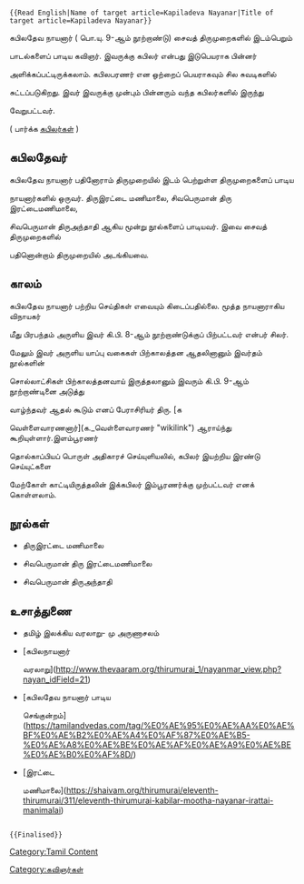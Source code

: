 ```{=mediawiki}
{{Read English|Name of target article=Kapiladeva Nayanar|Title of target article=Kapiladeva Nayanar}}
```
கபிலதேவ நாயனார் ( பொ.யு. 9-ஆம் நூற்றாண்டு) சைவத் திருமுறைகளில் இடம்பெறும்
பாடல்களைப் பாடிய கவிஞர். இவருக்கு கபிலர் என்பது இடுபெயராக பின்னர்
அளிக்கப்பட்டிருக்கலாம். கபிலபரணர் என ஒற்றைப் பெயராகவும் சில சுவடிகளில்
சுட்டப்படுகிறது. இவர் இவருக்கு முன்பும் பின்னரும் வந்த கபிலர்களில் இருந்து
வேறுபட்டவர்.

( பார்க்க [கபிலர்கள்](கபிலர்கள் "wikilink") )

## கபிலதேவர்

கபிலதேவ நாயனார் பதினோராம் திருமுறையில் இடம் பெற்றுள்ள திருமுறைகளைப் பாடிய
நாயனார்களில் ஒருவர். திருஇரட்டை மணிமாலை, சிவபெருமான் திரு இரட்டைமணிமாலை,
சிவபெருமான் திருஅந்தாதி ஆகிய மூன்று நூல்களைப் பாடியவர். இவை சைவத் திருமுறைகளில்
பதினொன்றாம் திருமுறையில் அடங்கியவை.

## காலம்

கபிலதேவ நாயனார் பற்றிய செய்திகள் எவையும் கிடைப்பதில்லை. மூத்த நாயனாராகிய விநாயகர்
மீது பிரபந்தம் அருளிய இவர் கி.பி. 8-ஆம் நூற்றாண்டுக்குப் பிற்பட்டவர் என்பர் சிலர்.
மேலும் இவர் அருளிய யாப்பு வகைகள் பிற்காலத்தன ஆதலினானும் இவர்தம் நூல்களின்
சொல்லாட்சிகள் பிற்காலத்தனவாய் இருத்தலானும் இவரும் கி.பி. 9-ஆம் நூற்றாண்டினை அடுத்து
வாழ்ந்தவர் ஆதல் கூடும் எனப் பேராசிரியர் திரு. [க
வெள்ளைவாரணனார்](க._வெள்ளைவாரணர் "wikilink") ஆராய்ந்து கூறியுள்ளார்.இளம்பூரணர்
தொல்காப்பியப் பொருள் அதிகாரச் செய்யுளியலில், கபிலர் இயற்றிய இரண்டு செய்யுட்களை
மேற்கோள் காட்டியிருத்தலின் இக்கபிலர் இம்பூரணர்க்கு முற்பட்டவர் எனக் கொள்ளலாம்.

## நூல்கள்

-   திருஇரட்டை மணிமாலை
-   சிவபெருமான் திரு இரட்டைமணிமாலை
-   சிவபெருமான் திருஅந்தாதி

## உசாத்துணை

-   தமிழ் இலக்கிய வரலாறு- மு அருணாசலம்
-   [கபிலநாயனார்
    வரலாறு](http://www.thevaaram.org/thirumurai_1/nayanmar_view.php?nayan_idField=21)
-   [கபிலதேவ நாயனார் பாடிய
    செங்குன்றம்](https://tamilandvedas.com/tag/%E0%AE%95%E0%AE%AA%E0%AE%BF%E0%AE%B2%E0%AE%A4%E0%AF%87%E0%AE%B5-%E0%AE%A8%E0%AE%BE%E0%AE%AF%E0%AE%A9%E0%AE%BE%E0%AE%B0%E0%AF%8D/)
-   [இரட்டை
    மணிமாலை](https://shaivam.org/thirumurai/eleventh-thirumurai/311/eleventh-thirumurai-kabilar-mootha-nayanar-irattai-manimalai)

```{=mediawiki}
{{Finalised}}
```
[Category:Tamil Content](Category:Tamil_Content "wikilink")
[Category:கவிஞர்கள்](Category:கவிஞர்கள் "wikilink")
